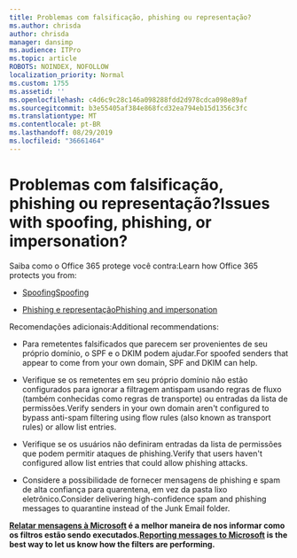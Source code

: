 ```yaml
---
title: Problemas com falsificação, phishing ou representação?
ms.author: chrisda
author: chrisda
manager: dansimp
ms.audience: ITPro
ms.topic: article
ROBOTS: NOINDEX, NOFOLLOW
localization_priority: Normal
ms.custom: 1755
ms.assetid: ''
ms.openlocfilehash: c4d6c9c28c146a098288fdd2d978cdca098e89af
ms.sourcegitcommit: b3e55405af384e868fcd32ea794eb15d1356c3fc
ms.translationtype: MT
ms.contentlocale: pt-BR
ms.lasthandoff: 08/29/2019
ms.locfileid: "36661464"
---
```

# <a name="issues-with-spoofing-phishing-or-impersonation"></a><span data-ttu-id="742b1-102">Problemas com falsificação, phishing ou representação?</span><span class="sxs-lookup"><span data-stu-id="742b1-102">Issues with spoofing, phishing, or impersonation?</span></span>

<span data-ttu-id="742b1-103">Saiba como o Office 365 protege você contra:</span><span class="sxs-lookup"><span data-stu-id="742b1-103">Learn how Office 365 protects you from:</span></span>

- [<span data-ttu-id="742b1-104">Spoofing</span><span class="sxs-lookup"><span data-stu-id="742b1-104">Spoofing</span></span>](https://docs.microsoft.com/office365/securitycompliance/anti-spoofing-protection)

- [<span data-ttu-id="742b1-105">Phishing e representação</span><span class="sxs-lookup"><span data-stu-id="742b1-105">Phishing and impersonation</span></span>](https://docs.microsoft.com/office365/securitycompliance/atp-anti-phishing)

<span data-ttu-id="742b1-106">Recomendações adicionais:</span><span class="sxs-lookup"><span data-stu-id="742b1-106">Additional recommendations:</span></span>

- <span data-ttu-id="742b1-107">Para remetentes falsificados que parecem ser provenientes de seu próprio domínio, o SPF e o DKIM podem ajudar.</span><span class="sxs-lookup"><span data-stu-id="742b1-107">For spoofed senders that appear to come from your own domain, SPF and DKIM can help.</span></span>

- <span data-ttu-id="742b1-108">Verifique se os remetentes em seu próprio domínio não estão configurados para ignorar a filtragem antispam usando regras de fluxo (também conhecidas como regras de transporte) ou entradas da lista de permissões.</span><span class="sxs-lookup"><span data-stu-id="742b1-108">Verify senders in your own domain aren't configured to bypass anti-spam filtering using flow rules (also known as transport rules) or allow list entries.</span></span>

- <span data-ttu-id="742b1-109">Verifique se os usuários não definiram entradas da lista de permissões que podem permitir ataques de phishing.</span><span class="sxs-lookup"><span data-stu-id="742b1-109">Verify that users haven't configured allow list entries that could allow phishing attacks.</span></span>

- <span data-ttu-id="742b1-110">Considere a possibilidade de fornecer mensagens de phishing e spam de alta confiança para quarentena, em vez da pasta lixo eletrônico.</span><span class="sxs-lookup"><span data-stu-id="742b1-110">Consider delivering high-confidence spam and phishing messages to quarantine instead of the Junk Email folder.</span></span>

<span data-ttu-id="742b1-111">**[Relatar mensagens à Microsoft](https://support.office.com/article/b5caa9f1-cdf3-4443-af8c-ff724ea719d2) é a melhor maneira de nos informar como os filtros estão sendo executados.**</span><span class="sxs-lookup"><span data-stu-id="742b1-111">**[Reporting messages to Microsoft](https://support.office.com/article/b5caa9f1-cdf3-4443-af8c-ff724ea719d2) is the best way to let us know how the filters are performing.**</span></span>
